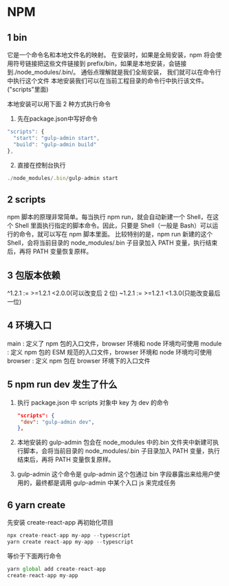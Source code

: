 # NPM

## 1 bin

它是一个命令名和本地文件名的映射。
在安装时，如果是全局安装，npm 将会使用符号链接把这些文件链接到 prefix/bin，如果是本地安装，会链接到./node_modules/.bin/。
通俗点理解就是我们全局安装， 我们就可以在命令行中执行这个文件
本地安装我们可以在当前工程目录的命令行中执行该文件。("scripts"里面)

本地安装可以用下面 2 种方式执行命令

1. 先在package.json中写好命令
```js
"scripts": {
  "start": "gulp-admin start",
  "build": "gulp-admin build"
},
```

2. 直接在控制台执行

```js
./node_modules/.bin/gulp-admin start
```

## 2 scripts

npm 脚本的原理非常简单。每当执行 npm run，就会自动新建一个 Shell，在这个 Shell 里面执行指定的脚本命令。因此，只要是 Shell（一般是 Bash）可以运行的命令，就可以写在 npm 脚本里面。
比较特别的是，npm run 新建的这个 Shell，会将当前目录的 node_modules/.bin 子目录加入 PATH 变量，执行结束后，再将 PATH 变量恢复原样。

## 3 包版本依赖

^1.2.1 := >=1.2.1 <2.0.0(可以改变后 2 位)
~1.2.1 := >=1.2.1 <1.3.0(只能改变最后一位)

## 4 环境入口

main : 定义了 npm 包的入口文件，browser 环境和 node 环境均可使用
module : 定义 npm 包的 ESM 规范的入口文件，browser 环境和 node 环境均可使用
browser : 定义 npm 包在 browser 环境下的入口文件

## 5 npm run dev 发生了什么

1. 执行 package.json 中 scripts 对象中 key 为 dev 的命令

   ```json
   "scripts": {
    "dev": "gulp-admin dev",
   },
   ```

2. 本地安装的 gulp-admin 包会在 node_modules 中的.bin 文件夹中新建可执行脚本，会将当前目录的 node_modules/.bin 子目录加入 PATH 变量，执行结束后，再将 PATH 变量恢复原样。
3. gulp-admin 这个命令是 gulp-admin 这个包通过 bin 字段暴露出来给用户使用的，最终都是调用 gulp-admin 中某个入口 js 来完成任务

## 6 yarn create

先安装 create-react-app 再初始化项目

```js
npx create-react-app my-app --typescript
yarn create react-app my-app --typescript
```

等价于下面两行命令

```js
yarn global add create-react-app
create-react-app my-app
```
